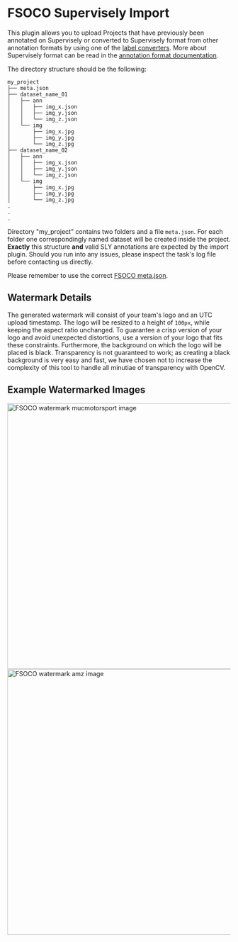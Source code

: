 # FSOCO Supervisely Import

This plugin allows you to upload Projects that have previously been annotated on Supervisely or converted to Supervisely format from other annotation formats by using one of the [label converters](https://github.com/fsoco/fsoco/tree/master/tools/label_converters).
More about Supervisely format can be read in the [annotation format documentation](https://docs.supervise.ly/ann_format/).

The directory structure should be the following:

```
my_project
├── meta.json
├── dataset_name_01
│   ├── ann
│   │   ├── img_x.json
│   │   ├── img_y.json
│   │   └── img_z.json
│   └── img
│       ├── img_x.jpg
│       ├── img_y.jpg
│       └── img_z.jpg
├── dataset_name_02
│   ├── ann
│   │   ├── img_x.json
│   │   ├── img_y.json
│   │   └── img_z.json
│   └── img
│       ├── img_x.jpg
│       ├── img_y.jpg
│       └── img_z.jpg
.
.
.
```

Directory "my_project" contains two folders and a file `meta.json`. For each folder one correspondingly named dataset will be created inside the project. **Exactly** this structure **and** valid SLY annotations are expected by the import plugin. Should you run into any issues, please inspect the task's log file before contacting us directly.

Please remember to use the correct [FSOCO meta.json](http://www.fsoco-dataset.com/assets/meta.json).

## Watermark Details

The generated watermark will consist of your team's logo and an UTC upload timestamp.
The logo will be resized to a height of `100px`, while keeping the aspect ratio unchanged. To guarantee a crisp version of your logo and avoid unexpected distortions, use a version of your logo that fits these constraints.
Furthermore, the background on which the logo will be placed is black.
Transparency is not guaranteed to work; as creating a black background is very easy and fast, we have chosen not to increase the complexity of this tool to handle all minutiae of transparency with OpenCV.

## Example Watermarked Images

<img src="https://www.fsoco-dataset.com/assets/img/tools/watermarked_mms.jpg" alt="FSOCO watermark mucmotorsport image" width="600">
<img src="https://www.fsoco-dataset.com/assets/img/tools/watermarked_amz.jpg" alt="FSOCO watermark amz image" width="600">